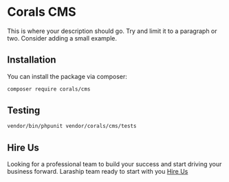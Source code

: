 # Corals CMS

This is where your description should go. Try and limit it to a paragraph or two. Consider adding a small example.

## Installation

You can install the package via composer:

```bash
composer require corals/cms
```

## Testing

```bash
vendor/bin/phpunit vendor/corals/cms/tests 
```

## Hire Us
Looking for a professional team to build your success and start driving your business forward.
Laraship team ready to start with you [Hire Us](https://www.laraship.com/contact)
